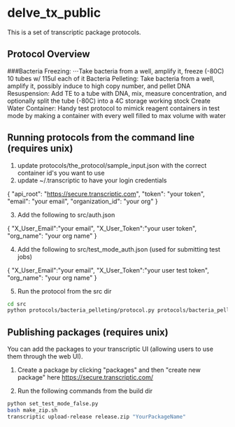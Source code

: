 # delve_tx_public

This is a set of transcriptic package protocols.

## Protocol Overview

###Bacteria Freezing: 
⋅⋅⋅Take bacteria from a well, amplify it, freeze (-80C) 10 tubes w/ 115ul each of it
Bacteria Pelleting: Take bacteria from a well, amplify it, possibly induce to high copy number, and pellet
DNA Resuspension: Add TE to a tube with DNA, mix, measure concentration, and optionally split the tube (-80C) into a 4C storage working stock
Create Water Container: Handy test protocol to mimick reagent containers in test mode by making a container with every well filled to max volume with water



## Running protocols from the command line (requires unix)


1. update protocols/the_protocol/sample_input.json with the correct container id's you want to use
2. update ~/.transcriptic to have your login credentials

{
  "api_root": "https://secure.transcriptic.com",
  "token": "your token",
  "email": "your email",
  "organization_id": "your org"
}

3. Add the following to src/auth.json

{
  "X_User_Email":"your email",
  "X_User_Token":"your user token",
  "org_name": "your org name"
}

4. Add the following to src/test_mode_auth.json (used for submitting test jobs)

{
  "X_User_Email":"your email",
  "X_User_Token":"your user test token",
  "org_name": "your org name"
}

5. Run the protocol from the src dir

```bash
cd src
python protocols/bacteria_pelleting/protocol.py protocols/bacteria_pelleting/sample_input.json
```

## Publishing packages (requires unix)

You can add the packages to your transcriptic UI (allowing users to use them through the web UI).

1. Create a package by clicking "packages" and then "create new package" here https://secure.transcriptic.com/

2. Run the following commands from the build dir

```bash
python set_test_mode_false.py
bash make_zip.sh
transcriptic upload-release release.zip "YourPackageName"
```

 





